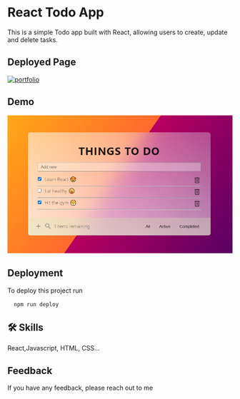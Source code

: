 
# React Todo App


This is a simple Todo app built with React, allowing users to create, update and delete tasks.

## Deployed Page

[![portfolio](https://img.shields.io/badge/my_portfolio-000?style=for-the-badge&logo=ko-fi&logoColor=white)](https://gilded-melomakarona-432a0c.netlify.app)

## Demo

![Screenshot](./my-test-app/src/assets/ScreenShot.jpg)


## Deployment

To deploy this project run

```bash
  npm run deploy
```


## 🛠 Skills
React,Javascript, HTML, CSS...


## Feedback

If you have any feedback, please reach out to me



